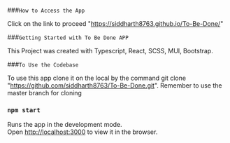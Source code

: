 ###`How to Access the App`

Click on the link to proceed "https://siddharth8763.github.io/To-Be-Done/"


###`Getting Started with To Be Done APP`

This Project was created with Typescript, React, SCSS, MUI, Bootstrap.

###`To Use the Codebase`

To use this app clone it on the local by the command git clone "https://github.com/siddharth8763/To-Be-Done.git".
Remember to use the master branch for cloning


### `npm start`

Runs the app in the development mode.\
Open [http://localhost:3000](http://localhost:3000) to view it in the browser.





